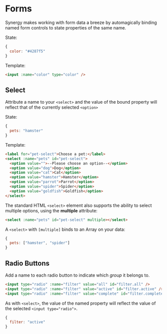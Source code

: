 <head>
  <title>Forms | Synergy JS</title>
</head>

# Forms

Synergy makes working with form data a breeze by automagically binding named form controls to state properties of the same name.

State:

```js
{
  color: "#4287f5"
}
```

Template:

```html
<input :name="color" type="color" />
```

## Select

Attribute a name to your `<select>` and the value
of the bound property will reflect that of the
currently selected `<option>`

State:

```js
{
  pets: "hamster"
}
```

Template:

```html
<label for="pet-select">Choose a pet:</label>
<select :name="pets" id="pet-select">
  <option value="">--Please choose an option--</option>
  <option value="dog">Dog</option>
  <option value="cat">Cat</option>
  <option value="hamster">Hamster</option>
  <option value="parrot">Parrot</option>
  <option value="spider">Spider</option>
  <option value="goldfish">Goldfish</option>
</select>
```

The standard HTML `<select>` element also supports
the ability to select multiple options, using the
**multiple** attribute:

```html
<select :name="pets" id="pet-select" multiple></select>
```

A `<select>` with `[multiple]` binds to an Array
on your data:

```js
{
  pets: ["hamster", "spider"]
}
```

## Radio Buttons

Add a name to each radio button to indicate which
_group_ it belongs to.

```html
<input type="radio" :name="filter" value="all" id="filter.all" />
<input type="radio" :name="filter" value="active" id="filter.active" />
<input type="radio" :name="filter" value="complete" id="filter.complete" />
```

As with `<select>`, the value of the named
property will reflect the value of the selected
`<input type="radio">`.

```js
{
  filter: "active"
}
```
